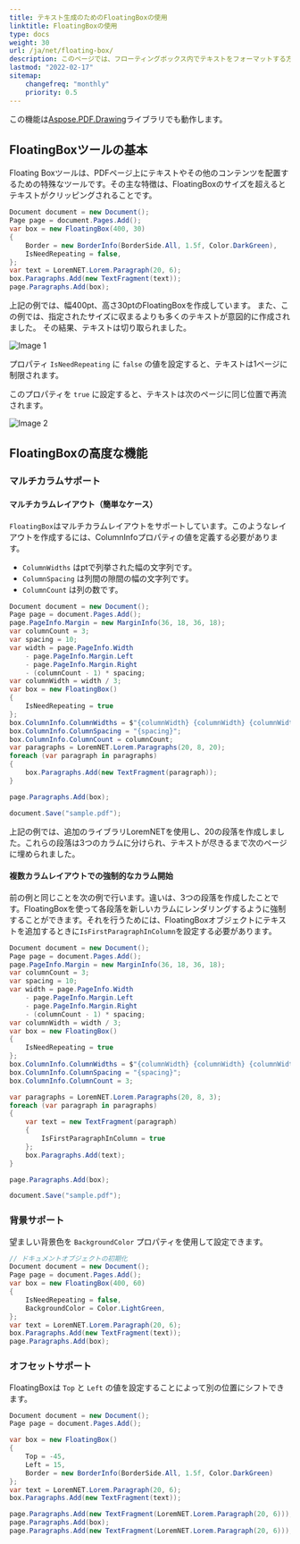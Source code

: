 ```yaml
---
title: テキスト生成のためのFloatingBoxの使用
linktitle: FloatingBoxの使用
type: docs
weight: 30
url: /ja/net/floating-box/
description: このページでは、フローティングボックス内でテキストをフォーマットする方法について説明します。
lastmod: "2022-02-17"
sitemap:
    changefreq: "monthly"
    priority: 0.5
---
```


この機能は[Aspose.PDF.Drawing](/pdf/ja/net/drawing/)ライブラリでも動作します。

## FloatingBoxツールの基本

Floating Boxツールは、PDFページ上にテキストやその他のコンテンツを配置するための特殊なツールです。その主な特徴は、FloatingBoxのサイズを超えるとテキストがクリッピングされることです。

```cs
Document document = new Document();
Page page = document.Pages.Add();
var box = new FloatingBox(400, 30)
{
    Border = new BorderInfo(BorderSide.All, 1.5f, Color.DarkGreen),
    IsNeedRepeating = false,
};
var text = LoremNET.Lorem.Paragraph(20, 6);
box.Paragraphs.Add(new TextFragment(text));
page.Paragraphs.Add(box);
```  

上記の例では、幅400pt、高さ30ptのFloatingBoxを作成しています。
また、この例では、指定されたサイズに収まるよりも多くのテキストが意図的に作成されました。
その結果、テキストは切り取られました。

![Image 1](image01.png)

プロパティ `IsNeedRepeating` に `false` の値を設定すると、テキストは1ページに制限されます。

このプロパティを `true` に設定すると、テキストは次のページに同じ位置で再流されます。

![Image 2](image02.png)

## FloatingBoxの高度な機能

### マルチカラムサポート

#### マルチカラムレイアウト（簡単なケース）

`FloatingBox`はマルチカラムレイアウトをサポートしています。このようなレイアウトを作成するには、ColumnInfoプロパティの値を定義する必要があります。

* `ColumnWidths` はptで列挙された幅の文字列です。
* `ColumnSpacing` は列間の隙間の幅の文字列です。
* `ColumnCount` は列の数です。

```cs
Document document = new Document();
Page page = document.Pages.Add();
page.PageInfo.Margin = new MarginInfo(36, 18, 36, 18);
var columnCount = 3;
var spacing = 10;
var width = page.PageInfo.Width 
    - page.PageInfo.Margin.Left 
    - page.PageInfo.Margin.Right 
    - (columnCount - 1) * spacing;
var columnWidth = width / 3;
var box = new FloatingBox()
{
    IsNeedRepeating = true
};
box.ColumnInfo.ColumnWidths = $"{columnWidth} {columnWidth} {columnWidth}";
box.ColumnInfo.ColumnSpacing = "{spacing}";
box.ColumnInfo.ColumnCount = columnCount;
var paragraphs = LoremNET.Lorem.Paragraphs(20, 8, 20);
foreach (var paragraph in paragraphs)
{
    box.Paragraphs.Add(new TextFragment(paragraph));
}

page.Paragraphs.Add(box);

document.Save("sample.pdf");
```
上記の例では、追加のライブラリLoremNETを使用し、20の段落を作成しました。これらの段落は3つのカラムに分けられ、テキストが尽きるまで次のページに埋められました。

#### 複数カラムレイアウトでの強制的なカラム開始

前の例と同じことを次の例で行います。違いは、3つの段落を作成したことです。FloatingBoxを使って各段落を新しいカラムにレンダリングするように強制することができます。それを行うためには、FloatingBoxオブジェクトにテキストを追加するときに`IsFirstParagraphInColumn`を設定する必要があります。

```cs
Document document = new Document();
Page page = document.Pages.Add();
page.PageInfo.Margin = new MarginInfo(36, 18, 36, 18);
var columnCount = 3;
var spacing = 10;
var width = page.PageInfo.Width 
    - page.PageInfo.Margin.Left 
    - page.PageInfo.Margin.Right 
    - (columnCount - 1) * spacing;
var columnWidth = width / 3;
var box = new FloatingBox()
{
    IsNeedRepeating = true
};
box.ColumnInfo.ColumnWidths = $"{columnWidth} {columnWidth} {columnWidth}";
box.ColumnInfo.ColumnSpacing = "{spacing}";
box.ColumnInfo.ColumnCount = 3;

var paragraphs = LoremNET.Lorem.Paragraphs(20, 8, 3);
foreach (var paragraph in paragraphs)
{
    var text = new TextFragment(paragraph)
    {
        IsFirstParagraphInColumn = true
    };
    box.Paragraphs.Add(text);
}

page.Paragraphs.Add(box);

document.Save("sample.pdf");
```
### 背景サポート

望ましい背景色を `BackgroundColor` プロパティを使用して設定できます。

```cs
// ドキュメントオブジェクトの初期化
Document document = new Document();
Page page = document.Pages.Add();
var box = new FloatingBox(400, 60)
{
    IsNeedRepeating = false,
    BackgroundColor = Color.LightGreen,
};
var text = LoremNET.Lorem.Paragraph(20, 6);
box.Paragraphs.Add(new TextFragment(text));
page.Paragraphs.Add(box);
```

### オフセットサポート

FloatingBoxは `Top` と `Left` の値を設定することによって別の位置にシフトできます。

```cs
Document document = new Document();
Page page = document.Pages.Add();

var box = new FloatingBox()
{
    Top = -45,
    Left = 15,
    Border = new BorderInfo(BorderSide.All, 1.5f, Color.DarkGreen)
};
var text = LoremNET.Lorem.Paragraph(20, 6);
box.Paragraphs.Add(new TextFragment(text));

page.Paragraphs.Add(new TextFragment(LoremNET.Lorem.Paragraph(20, 6)));
page.Paragraphs.Add(box);            
page.Paragraphs.Add(new TextFragment(LoremNET.Lorem.Paragraph(20, 6)));
```

